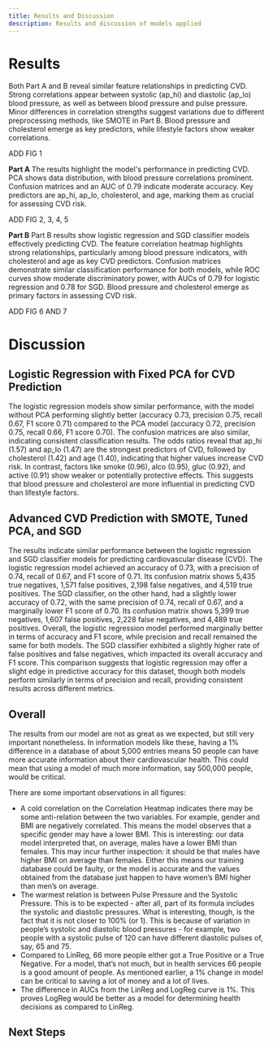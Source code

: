 ```yaml
---
title: Results and Discussion
description: Results and discussion of models applied
---
```


# Results

Both Part A and B reveal similar feature relationships in predicting CVD. Strong correlations appear between systolic (ap_hi) and diastolic (ap_lo) blood pressure, as well as between blood pressure and pulse pressure. Minor differences in correlation strengths suggest variations due to different preprocessing methods, like SMOTE in Part B. Blood pressure and cholesterol emerge as key predictors, while lifestyle factors show weaker correlations.

ADD FIG 1

**Part A**
The results highlight the model's performance in predicting CVD. PCA shows data distribution, with blood pressure correlations prominent. Confusion matrices and an AUC of 0.79 indicate moderate accuracy. Key predictors are ap_hi, ap_lo, cholesterol, and age, marking them as crucial for assessing CVD risk.

ADD FIG 2, 3, 4, 5

**Part B**
Part B results show logistic regression and SGD classifier models effectively predicting CVD. The feature correlation heatmap highlights strong relationships, particularly among blood pressure indicators, with cholesterol and age as key CVD predictors. Confusion matrices demonstrate similar classification performance for both models, while ROC curves show moderate discriminatory power, with AUCs of 0.79 for logistic regression and 0.78 for SGD. Blood pressure and cholesterol emerge as primary factors in assessing CVD risk.

ADD FIG 6 AND 7

# Discussion

## Logistic Regression with Fixed PCA for CVD Prediction

The logistic regression models show similar performance, with the model without PCA performing slightly better (accuracy 0.73, precision 0.75, recall 0.67, F1 score 0.71) compared to the PCA model (accuracy 0.72, precision 0.75, recall 0.66, F1 score 0.70). The confusion matrices are also similar, indicating consistent classification results.
The odds ratios reveal that ap_hi (1.57) and ap_lo (1.47) are the strongest predictors of CVD, followed by cholesterol (1.42) and age (1.40), indicating that higher values increase CVD risk. In contrast, factors like smoke (0.96), alco (0.95), gluc (0.92), and active (0.91) show weaker or potentially protective effects. This suggests that blood pressure and cholesterol are more influential in predicting CVD than lifestyle factors.

## Advanced CVD Prediction with SMOTE, Tuned PCA, and SGD

The results indicate similar performance between the logistic regression and SGD classifier models for predicting cardiovascular disease (CVD). The logistic regression model achieved an accuracy of 0.73, with a precision of 0.74, recall of 0.67, and F1 score of 0.71. Its confusion matrix shows 5,435 true negatives, 1,571 false positives, 2,198 false negatives, and 4,519 true positives. The SGD classifier, on the other hand, had a slightly lower accuracy of 0.72, with the same precision of 0.74, recall of 0.67, and a marginally lower F1 score of 0.70. Its confusion matrix shows 5,399 true negatives, 1,607 false positives, 2,228 false negatives, and 4,489 true positives.
Overall, the logistic regression model performed marginally better in terms of accuracy and F1 score, while precision and recall remained the same for both models. The SGD classifier exhibited a slightly higher rate of false positives and false negatives, which impacted its overall accuracy and F1 score. This comparison suggests that logistic regression may offer a slight edge in predictive accuracy for this dataset, though both models perform similarly in terms of precision and recall, providing consistent results across different metrics.

## Overall

The results from our model are not as great as we expected, but still very important nonetheless. In information models like these, having a 1% difference in a database of about 5,000 entries means 50 people can have more accurate information about their cardiovascular health.  This could mean that using a model of much more information, say 500,000 people, would be critical.

There are some important observations in all figures:
- A cold correlation on the Correlation Heatmap indicates there may be some anti-relation between the two variables. For example, gender and BMI are negatively correlated. This means the model observes that a specific gender may have a lower BMI. This is interesting: our data model interpreted that, on average, males have a lower BMI than females. This may incur further inspection: it should be that males have higher BMI on average than females. Either this means our training database could be faulty, or the model is accurate and the values obtained from the database just happen to have women’s BMI higher than men’s on average.
- The warmest relation is between Pulse Pressure and the Systolic Pressure. This is to be expected - after all, part of its formula includes the systolic and diastolic pressures. What is interesting, though, is the fact that it is not closer to 100% (or 1). This is because of variation in people’s systolic and diastolic blood pressures - for example, two people with a systolic pulse of 120 can have different diastolic pulses of, say, 65 and 75.
- Compared to LinReg, 66 more people either got a True Positive or a True Negative. For a model, that’s not much, but in health services 66 people is a good amount of people. As mentioned earlier, a 1% change in model can be critical to saving a lot of money and a lot of lives.
- The difference in AUCs from the LinReg and LogReg curve is 1%. This proves LogReg would be better as a model for determining health decisions as compared to LinReg.

## Next Steps
